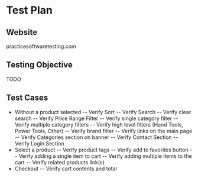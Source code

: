 # Test Plan

## Website

practicesoftwaretesting.com

## Testing Objective

TODO

## Test Cases

- Without a product selected
  -- Verify Sort
  -- Verify Search
  -- Verify clear search
  -- Verify Price Range Filter
  -- Verify single category filter
  -- Verify multiple category filters
  -- Verify high level filters (Hand Tools, Power Tools, Other)
  -- Verify brand filter
  -- Verify links on the main page
  -- Verify Categories section on banner
  -- Verify Contact Section
  -- Verify Login Section
- Select a product
  -- Verify product tags
  -- Verify add to favorites button
  -- Verify adding a single item to cart
  -- Verify adding multiple items to the cart
  -- Verify related products link(s)
- Checkout
  -- Verify cart contents and total
